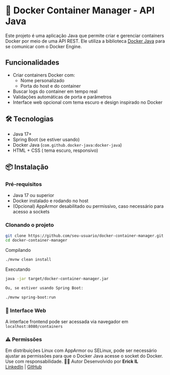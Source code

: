 # 🐳 Docker Container Manager - API Java

Este projeto é uma aplicação Java que permite criar e gerenciar containers Docker por meio de uma API REST. Ele utiliza a biblioteca [Docker Java](https://github.com/docker-java/docker-java) para se comunicar com o Docker Engine.

## Funcionalidades

-  Criar containers Docker com:
    - Nome personalizado
    - Porta do host e do container
-  Buscar logs do container em tempo real
-  Validações automáticas de porta e parâmetros
-  Interface web opcional com tema escuro e design inspirado no Docker

## 🛠️ Tecnologias

- Java 17+
- Spring Boot (se estiver usando)
- Docker Java (`com.github.docker-java:docker-java`)
- HTML + CSS ( tema escuro, responsivo)

## 📦 Instalação

### Pré-requisitos

- Java 17 ou superior
- Docker instalado e rodando no host
- (Opcional) AppArmor desabilitado ou permissivo, caso necessário para acesso a sockets

### Clonando o projeto

```bash
git clone https://github.com/seu-usuario/docker-container-manager.git
cd docker-container-manager
```

Compilando
```bash
./mvnw clean install
```

Executando
```bash
java -jar target/docker-container-manager.jar

Ou, se estiver usando Spring Boot:

./mvnw spring-boot:run
```

### 🎨 Interface Web
A interface frontend pode ser acessada via navegador em `localhost:8080/containers`


### ⚠️ Permissões

Em distribuições Linux com AppArmor ou SELinux, pode ser necessário ajustar as permissões para que o Docker Java acesse o socket do Docker. Use com responsabilidade.
🧑‍💻 Autor
Desenvolvido por **Erick IL**  
[LinkedIn](https://www.linkedin.com/in/erick-il) | [GitHub](https://github.com/Erick-IL)
